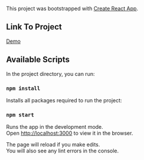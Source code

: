 This project was bootstrapped with [Create React App](https://github.com/facebook/create-react-app).

## Link To Project
[Demo](https://go-gaga-demo-app.vercel.app)

## Available Scripts

In the project directory, you can run:

### `npm install`

Installs all packages required to run the project:

### `npm start`

Runs the app in the development mode.<br />
Open [http://localhost:3000](http://localhost:3000) to view it in the browser.

The page will reload if you make edits.<br />
You will also see any lint errors in the console.

